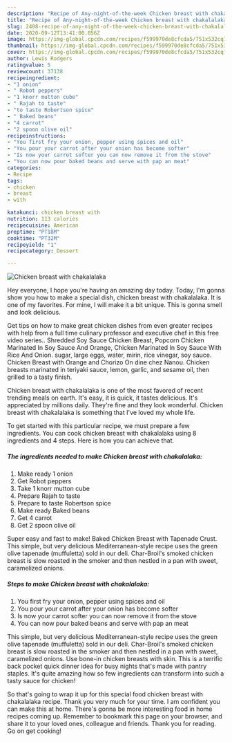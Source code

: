 ```yaml
---
description: "Recipe of Any-night-of-the-week Chicken breast with chakalalaka"
title: "Recipe of Any-night-of-the-week Chicken breast with chakalalaka"
slug: 2408-recipe-of-any-night-of-the-week-chicken-breast-with-chakalalaka
date: 2020-09-12T13:41:00.856Z
image: https://img-global.cpcdn.com/recipes/f599970de8cfcda5/751x532cq70/chicken-breast-with-chakalalaka-recipe-main-photo.jpg
thumbnail: https://img-global.cpcdn.com/recipes/f599970de8cfcda5/751x532cq70/chicken-breast-with-chakalalaka-recipe-main-photo.jpg
cover: https://img-global.cpcdn.com/recipes/f599970de8cfcda5/751x532cq70/chicken-breast-with-chakalalaka-recipe-main-photo.jpg
author: Lewis Rodgers
ratingvalue: 5
reviewcount: 37138
recipeingredient:
- "1 onion"
- " Robot peppers"
- "1 knorr mutton cube"
- " Rajah to taste"
- "to taste Robertson spice"
- " Baked beans"
- "4 carrot"
- "2 spoon olive oil"
recipeinstructions:
- "You first fry your onion, pepper using spices and oil"
- "You pour your carrot after your onion has become softer"
- "Is now your carrot softer you can now remove it from the stove"
- "You can now pour baked beans and serve with pap an meat"
categories:
- Recipe
tags:
- chicken
- breast
- with

katakunci: chicken breast with 
nutrition: 113 calories
recipecuisine: American
preptime: "PT18M"
cooktime: "PT32M"
recipeyield: "1"
recipecategory: Dessert

---
```



![Chicken breast with chakalalaka](https://img-global.cpcdn.com/recipes/f599970de8cfcda5/751x532cq70/chicken-breast-with-chakalalaka-recipe-main-photo.jpg)

Hey everyone, I hope you're having an amazing day today. Today, I'm gonna show you how to make a special dish, chicken breast with chakalalaka. It is one of my favorites. For mine, I will make it a bit unique. This is gonna smell and look delicious.

Get tips on how to make great chicken dishes from even greater recipes with help from a full time culinary professor and executive chef in this free video series.. Shredded Soy Sauce Chicken Breast, Popcorn Chicken Marinated In Soy Sauce And Orange, Chicken Marinated In Soy Sauce With Rice And Onion. sugar, large eggs, water, mirin, rice vinegar, soy sauce. Chicken Breast with Orange and Chorizo On dine chez Nanou. Chicken breasts marinated in teriyaki sauce, lemon, garlic, and sesame oil, then grilled to a tasty finish.

Chicken breast with chakalalaka is one of the most favored of recent trending meals on earth. It's easy, it is quick, it tastes delicious. It's appreciated by millions daily. They're fine and they look wonderful. Chicken breast with chakalalaka is something that I've loved my whole life.


To get started with this particular recipe, we must prepare a few ingredients. You can cook chicken breast with chakalalaka using 8 ingredients and 4 steps. Here is how you can achieve that.

<!--inarticleads1-->

##### The ingredients needed to make Chicken breast with chakalalaka:

1. Make ready 1 onion
1. Get  Robot peppers
1. Take 1 knorr mutton cube
1. Prepare  Rajah to taste
1. Prepare to taste Robertson spice
1. Make ready  Baked beans
1. Get 4 carrot
1. Get 2 spoon olive oil


Super easy and fast to make! Baked Chicken Breast with Tapenade Crust. This simple, but very delicious Mediterranean-style recipe uses the green olive tapenade (muffuletta) sold in our deli. Char-Broil&#39;s smoked chicken breast is slow roasted in the smoker and then nestled in a pan with sweet, caramelized onions. 

<!--inarticleads2-->

##### Steps to make Chicken breast with chakalalaka:

1. You first fry your onion, pepper using spices and oil
1. You pour your carrot after your onion has become softer
1. Is now your carrot softer you can now remove it from the stove
1. You can now pour baked beans and serve with pap an meat


This simple, but very delicious Mediterranean-style recipe uses the green olive tapenade (muffuletta) sold in our deli. Char-Broil&#39;s smoked chicken breast is slow roasted in the smoker and then nestled in a pan with sweet, caramelized onions. Use bone-in chicken breasts with skin. This is a terrific back pocket quick dinner idea for busy nights that&#39;s made with pantry staples. It&#39;s quite amazing how so few ingredients can transform into such a tasty sauce for chicken! 

So that's going to wrap it up for this special food chicken breast with chakalalaka recipe. Thank you very much for your time. I am confident you can make this at home. There's gonna be more interesting food in home recipes coming up. Remember to bookmark this page on your browser, and share it to your loved ones, colleague and friends. Thank you for reading. Go on get cooking!
